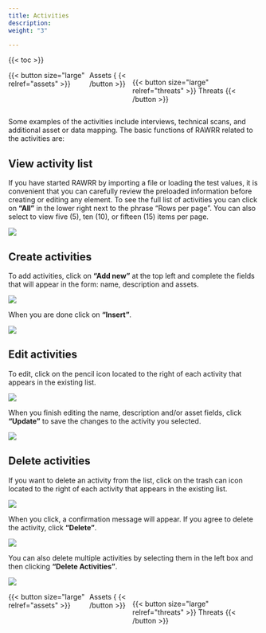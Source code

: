 ```yaml
---
title: Activities
description: 
weight: "3"

---
```

{{< toc >}}

<div style="display: flex;justify-content: space-between"> {{< button size="large" relref="assets" >}} <i class="arrow left"></i> Assets { {< /button >}}

{{< button size="large" relref="threats" >}} Threats <i class="arrow right"></i> {{< /button >}} </div>

Some examples of the activities include interviews, technical scans, and additional asset or data mapping. The basic functions of RAWRR related to the activities are:

## View activity list

If you have started RAWRR by importing a file or loading the test values, it is convenient that you can carefully review the preloaded information before creating or editing any element. To see the full list of activities you can click on **“All”** in the lower right next to the phrase “Rows per page”. You can also select to view five (5), ten (10), or fifteen (15) items per page.

![](/images/verlista.png)

## Create activities

To add activities, click on **“Add new”** at the top left and complete the fields that will appear in the form: name, description and assets.

![](/images/actividades-agregar.png)

When you are done click on **“Insert”**.

![](/images/actividades-agregar2.png)

## Edit activities

To edit, click on the pencil icon located to the right of each activity that appears in the existing list.

![](/images/actividades-editar.png)

When you finish editing the name, description and/or asset fields, click **“Update”** to save the changes to the activity you selected.

![](/images/actividades-editar2.png)

## Delete activities

If you want to delete an activity from the list, click on the trash can icon located to the right of each activity that appears in the existing list.

![](/images/actividades-eliminar.png)

When you click, a confirmation message will appear. If you agree to delete the activity, click **“Delete”**.

![](/images/actividades-eliminar2.png)

You can also delete multiple activities by selecting them in the left box and then clicking **“Delete Activities”**.

![](/images/actividades-eliminar3.png)

<div style="display: flex; justify-content: space-between"> {{< button size="large" relref="assets" >}} <i class="flecha izquierda"></i> Assets { {< /button >}}

{{< button size="large" relref="threats" >}} Threats <i class="arrow right"></i>{{< /button >}} 

</div>